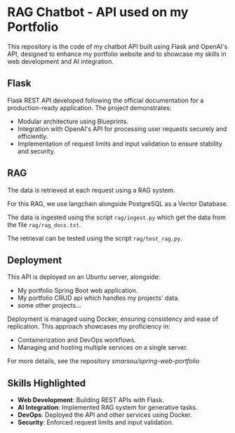 # RAG Chatbot - API used on my Portfolio

This repository is the code of my chatbot API built using Flask and OpenAI's API, designed to enhance my portfolio website and to showcase my skills in web development and AI integration.

## Flask

Flask REST API developed following the official documentation for a production-ready application. The project demonstrates:

- Modular architecture using Blueprints.
- Integration with OpenAI's API for processing user requests securely and efficiently.
- Implementation of request limits and input validation to ensure stability and security.

## RAG

The data is retrieved at each request using a RAG system.

For this RAG, we use langchain alongside PostgreSQL as a Vector Database. 

The data is ingested using the script `rag/ingest.py` which get the data from the file `rag/rag_docs.txt`. 

The retrieval can be tested using the script `rag/test_rag.py`.

## Deployment

This API is deployed on an Ubuntu server, alongside:

- My portfolio Spring Boot web application.
- My portfolio CRUD api which handles my projects' data.
- some other projects...
  
Deployment is managed using Docker, ensuring consistency and ease of replication. This approach showcases my proficiency in:

- Containerization and DevOps workflows.
- Managing and hosting multiple services on a single server.

For more details, see the repository *smarsou/spring-web-portfolio* 

## Skills Highlighted

- **Web Development**: Building REST APIs with Flask.
- **AI Integration**: Implemented RAG system for generative tasks.
- **DevOps**: Deployed the API and other services using Docker.
- **Security**: Enforced request limits and input validation.


